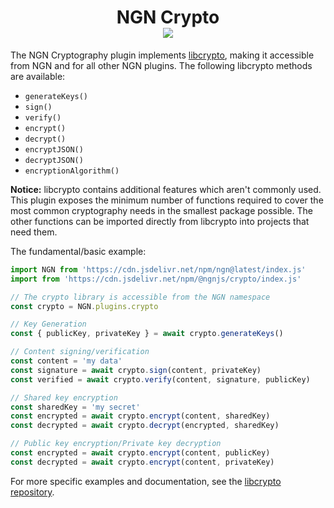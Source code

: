 <h1 align="center">NGN Crypto<br/><img src="https://img.shields.io/npm/v/@ngnjs/crypto?label=%40ngnjs/crypto&logo=npm&style=social"/></h1>

The NGN Cryptography plugin implements [libcrypto](https://github.com/ngnjs/libcrypto), making it accessible from NGN and for all other NGN plugins. The following libcrypto methods are available:

- `generateKeys()`
- `sign()`
- `verify()`
- `encrypt()`
- `decrypt()`
- `encryptJSON()`
- `decryptJSON()`
- `encryptionAlgorithm()`

**Notice:** libcrypto contains additional features which aren't commonly used. This plugin exposes the minimum number of functions required to cover the most common cryptography needs in the smallest package possible. The other functions can be imported directly from libcrypto into projects that need them.

The fundamental/basic example:

```javascript
import NGN from 'https://cdn.jsdelivr.net/npm/ngn@latest/index.js'
import from 'https://cdn.jsdelivr.net/npm/@ngnjs/crypto/index.js'

// The crypto library is accessible from the NGN namespace
const crypto = NGN.plugins.crypto

// Key Generation
const { publicKey, privateKey } = await crypto.generateKeys()

// Content signing/verification
const content = 'my data'
const signature = await crypto.sign(content, privateKey)
const verified = await crypto.verify(content, signature, publicKey)

// Shared key encryption
const sharedKey = 'my secret'
const encrypted = await crypto.encrypt(content, sharedKey)
const decrypted = await crypto.decrypt(encrypted, sharedKey)

// Public key encryption/Private key decryption
const encrypted = await crypto.encrypt(content, publicKey)
const decrypted = await crypto.encrypt(content, privateKey)
```

For more specific examples and documentation, see the [libcrypto repository](https://github.com/ngnjs/libcrypto).

